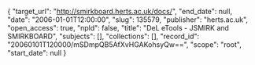 {
  "target_url": "http://smirkboard.herts.ac.uk/docs/", 
  "end_date": null, 
  "date": "2006-01-01T12:00:00", 
  "slug": 135579, 
  "publisher": "herts.ac.uk", 
  "open_access": true, 
  "npld": false, 
  "title": "DeL eTools - JSMIRK and SMIRKBOARD", 
  "subjects": [], 
  "collections": [], 
  "record_id": "20060101T120000/mSDmpQB5AfXvHGAKohsyQw==", 
  "scope": "root", 
  "start_date": null
}

